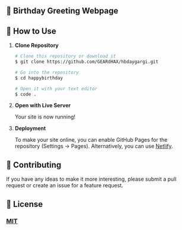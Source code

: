 ## 🎉 Birthday Greeting Webpage

## 🚀 How to Use

1. **Clone Repository**

   ```bash
   # Clone this repository or download it
   $ git clone https://github.com/GEARdHAX/hbdaygargi.git

   # Go into the repository
   $ cd happybirthday

   # Open it with your text editor
   $ code .
   ```

2. **Open with Live Server**

   Your site is now running!

3. **Deployment**

   To make your site online, you can enable GitHub Pages for the repository (Settings -> Pages). Alternatively, you can use [Netlify](https://www.netlify.com/).

## 📝 Contributing

If you have any ideas to make it more interesting, please submit a pull request or create an issue for a feature request.

## 🤝 License

### [MIT](LICENSE)
